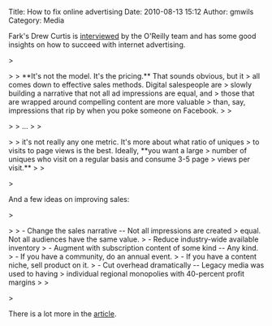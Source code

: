 Title: How to fix online advertising
Date: 2010-08-13 15:12
Author: gmwils
Category: Media

Fark's Drew Curtis is [interviewed][] by the O'Reilly team and has some
good insights on how to succeed with internet advertising.

</p>

<p>
> </p>
>
> **It's not the model. It's the pricing.** That sounds obvious, but it
> all comes down to effective sales methods. Digital salespeople are
> slowly building a narrative that not all ad impressions are equal, and
> those that are wrapped around compelling content are more valuable
> than, say, impressions that rip by when you poke someone on Facebook.
>
> </p>
>
> ...
>
> </p>
>
> it's not really any one metric. It's more about what ratio of uniques
> to visits to page views is the best. Ideally, **you want a large
> number of uniques who visit on a regular basis and consume 3-5 page
> views per visit.**
>
> </p>
> <p>

</p>

And a few ideas on improving sales:

</p>

<p>
> </p>
>
> -   Change the sales narrative -- Not all impressions are created
>     equal. Not all audiences have the same value.
> -   Reduce industry-wide available inventory
> -   Augment with subscription content of some kind -- Any kind.
> -   If you have a community, do an annual event.
> -   If you have a content niche, sell product on it.
> -   Cut overhead dramatically -- Legacy media was used to having
>     individual regional monopolies with 40-percent profit margins
>
> </p>
> <p>

</p>

There is a lot more in the [article][interviewed].

</p>

  [interviewed]: http://radar.oreilly.com/2010/08/how-to-fix-online-advertising.html
